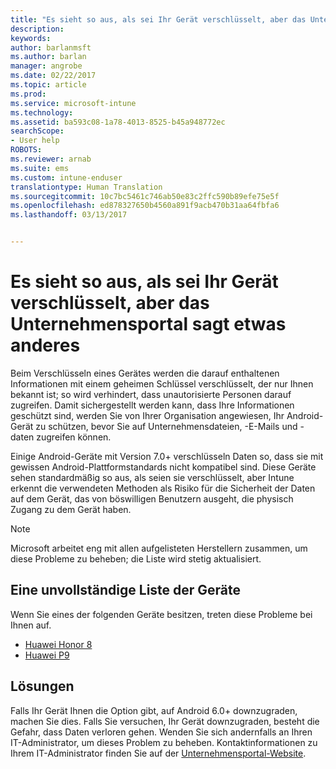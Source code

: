 ```yaml
---
title: "Es sieht so aus, als sei Ihr Gerät verschlüsselt, aber das Unternehmensportal sagt etwas anderes"
description: 
keywords: 
author: barlanmsft
ms.author: barlan
manager: angrobe
ms.date: 02/22/2017
ms.topic: article
ms.prod: 
ms.service: microsoft-intune
ms.technology: 
ms.assetid: ba593c08-1a78-4013-8525-b45a948772ec
searchScope:
- User help
ROBOTS: 
ms.reviewer: arnab
ms.suite: ems
ms.custom: intune-enduser
translationtype: Human Translation
ms.sourcegitcommit: 10c7bc5461c746ab50e83c2ffc590b89efe75e5f
ms.openlocfilehash: ed878327650b4560a891f9acb470b31aa64fbfa6
ms.lasthandoff: 03/13/2017


---
```



# <a name="your-android-device-seems-to-be-encrypted-but-company-portal-says-otherwise"></a>Es sieht so aus, als sei Ihr Gerät verschlüsselt, aber das Unternehmensportal sagt etwas anderes

Beim Verschlüsseln eines Gerätes werden die darauf enthaltenen Informationen mit einem geheimen Schlüssel verschlüsselt, der nur Ihnen bekannt ist; so wird verhindert, dass unautorisierte Personen darauf zugreifen. Damit sichergestellt werden kann, dass Ihre Informationen geschützt sind, werden Sie von Ihrer Organisation angewiesen, Ihr Android-Gerät zu schützen, bevor Sie auf Unternehmensdateien, -E-Mails und -daten zugreifen können.

Einige Android-Geräte mit Version 7.0+ verschlüsseln Daten so, dass sie mit gewissen Android-Plattformstandards nicht kompatibel sind. Diese Geräte sehen standardmäßig so aus, als seien sie verschlüsselt, aber Intune erkennt die verwendeten Methoden als Risiko für die Sicherheit der Daten auf dem Gerät, das von böswilligen Benutzern ausgeht, die physisch Zugang zu dem Gerät haben.

> [!Note]
> Microsoft arbeitet eng mit allen aufgelisteten Herstellern zusammen, um diese Probleme zu beheben; die Liste wird stetig aktualisiert. 

## <a name="an-incomplete-list-of-devices"></a>Eine unvollständige Liste der Geräte

Wenn Sie eines der folgenden Geräte besitzen, treten diese Probleme bei Ihnen auf.

- [Huawei Honor 8](http://consumer.huawei.com/en/support/mobile-phones/honor8_en-sup.htm)
- [Huawei P9](http://consumer.huawei.com/mobile-phones/p9/index.html)

## <a name="solutions"></a>Lösungen

Falls Ihr Gerät Ihnen die Option gibt, auf Android 6.0+ downzugraden, machen Sie dies. Falls Sie versuchen, Ihr Gerät downzugraden, besteht die Gefahr, dass Daten verloren gehen. Wenden Sie sich andernfalls an Ihren IT-Administrator, um dieses Problem zu beheben. Kontaktinformationen zu Ihrem IT-Administrator finden Sie auf der [Unternehmensportal-Website](http://portal.manage.microsoft.com).

